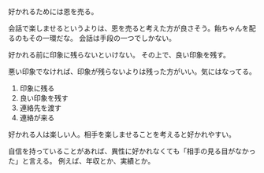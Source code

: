 好かれるためには恩を売る。

会話で楽しませるというよりは、恩を売ると考えた方が良さそう。飴ちゃんを配るのもその一環だな。
会話は手段の一つでしかない。

好かれる前に印象に残らないといけない。
その上で、良い印象を残す。

悪い印象でなければ、印象が残らないよりは残った方がいい。気にはなってる。

1. 印象に残る
2. 良い印象を残す
3. 連絡先を渡す
4. 連絡が来る

好かれる人は楽しい人。相手を楽しませることを考えると好かれやすい。

自信を持っていることがあれば、異性に好かれなくても「相手の見る目がなかった」と言える。
例えば、年収とか、実績とか。
